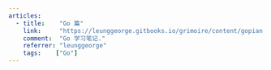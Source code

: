 ```yaml
---
articles:
  - title:    "Go 篇"
    link:     "https://leunggeorge.gitbooks.io/grimoire/content/gopian.html"
    comment:  "Go 学习笔记."
    referrer: "leunggeorge"
    tags:    ["Go"]
---
```

